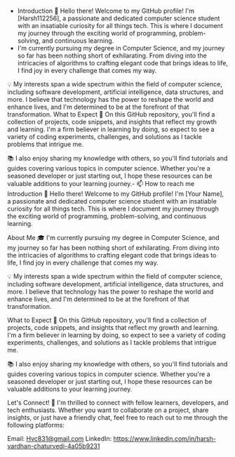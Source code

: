 - Introduction
👋 Hello there! Welcome to my GitHub profile! I'm [Harsh112256], a passionate and dedicated computer science student with an insatiable curiosity for all things tech. This is where I document my journey through the exciting world of programming, problem-solving, and continuous learning.
-  I'm currently pursuing my degree in Computer Science, and my journey so far has been nothing short of exhilarating. From diving into the intricacies of algorithms to crafting elegant code that brings ideas to life, I find joy in every challenge that comes my way.

💡 My interests span a wide spectrum within the field of computer science, including software development, artificial intelligence, data structures, and more. I believe that technology has the power to reshape the world and enhance lives, and I'm determined to be at the forefront of that transformation.
What to Expect
🌱 On this GitHub repository, you'll find a collection of projects, code snippets, and insights that reflect my growth and learning. I'm a firm believer in learning by doing, so expect to see a variety of coding experiments, challenges, and solutions as I tackle problems that intrigue me.

📚 I also enjoy sharing my knowledge with others, so you'll find tutorials and guides covering various topics in computer science. Whether you're a seasoned developer or just starting out, I hope these resources can be valuable additions to your learning journey.- 
📫 How to reach me 
Introduction
👋 Hello there! Welcome to my GitHub profile! I'm [Your Name], a passionate and dedicated computer science student with an insatiable curiosity for all things tech. This is where I document my journey through the exciting world of programming, problem-solving, and continuous learning.

About Me
🎓 I'm currently pursuing my degree in Computer Science, and my journey so far has been nothing short of exhilarating. From diving into the intricacies of algorithms to crafting elegant code that brings ideas to life, I find joy in every challenge that comes my way.

💡 My interests span a wide spectrum within the field of computer science, including software development, artificial intelligence, data structures, and more. I believe that technology has the power to reshape the world and enhance lives, and I'm determined to be at the forefront of that transformation.

What to Expect
🌱 On this GitHub repository, you'll find a collection of projects, code snippets, and insights that reflect my growth and learning. I'm a firm believer in learning by doing, so expect to see a variety of coding experiments, challenges, and solutions as I tackle problems that intrigue me.

📚 I also enjoy sharing my knowledge with others, so you'll find tutorials and guides covering various topics in computer science. Whether you're a seasoned developer or just starting out, I hope these resources can be valuable additions to your learning journey.

Let's Connect!
🤝 I'm thrilled to connect with fellow learners, developers, and tech enthusiasts. Whether you want to collaborate on a project, share insights, or just have a friendly chat, feel free to reach out to me through the following platforms:

Email: Hvc831@gmail.com
LinkedIn: https://www.linkedin.com/in/harsh-vardhan-chaturvedi-4a05b9231

<!---
Harsh112256/Harsh112256 is a ✨ special ✨ repository because its `README.md` (this file) appears on your GitHub profile.
You can click the Preview link to take a look at your changes.
--->
